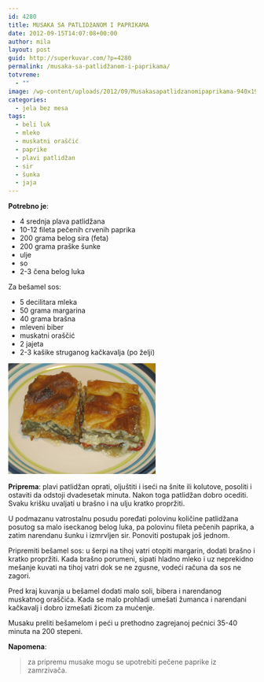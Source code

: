 ```yaml
---
id: 4280
title: MUSAKA SA PATLIDžANOM I PAPRIKAMA
date: 2012-09-15T14:07:08+00:00
author: mila
layout: post
guid: http://superkuvar.com/?p=4280
permalink: /musaka-sa-patlidžanom-i-paprikama/
totvreme:
  - ""
image: /wp-content/uploads/2012/09/Musakasapatlidzanomipaprikama-940x198.jpg
categories:
  - jela bez mesa
tags:
  - beli luk
  - mleko
  - muskatni oraščić
  - paprike
  - plavi patlidžan
  - sir
  - šunka
  - jaja
---
```

**Potrebno je**:

  * 4 srednja plava patlidžana
  * 10-12 fileta pečenih crvenih paprika
  * 200 grama belog sira (feta)
  * 200 grama praške šunke
  * ulje
  * so
  * 2-3 čena belog luka

Za bešamel sos:

  * 5 decilitara mleka
  * 50 grama margarina
  * 40 grama brašna
  * mleveni biber
  * muskatni oraščić
  * 2 jajeta
  * 2-3 kašike struganog kačkavalja (po želji)

<img class="alignnone size-medium wp-image-4281" title="Musakasapatlidzanomipaprikama" src="/wp-content/uploads/2012/09/Musakasapatlidzanomipaprikama-1024x768.jpg" alt="" width="300" height="225" /> 

**Priprema**: plavi patlidžan oprati, oljuštiti i iseći na šnite ili kolutove, posoliti i ostaviti da odstoji dvadesetak minuta. Nakon toga patlidžan dobro ocediti. Svaku krišku uvaljati u brašno i na ulju kratko propržiti.

U podmazanu vatrostalnu posudu poređati polovinu količine patlidžana posutog sa malo iseckanog belog luka, pa polovinu fileta pečenih paprika, a zatim narendanu šunku i izmrvljen sir. Ponoviti postupak još jednom.

Pripremiti bešamel sos: u šerpi na tihoj vatri otopiti margarin, dodati brašno i kratko propržiti. Kada brašno porumeni, sipati hladno mleko i uz neprekidno mešanje kuvati na tihoj vatri dok se ne zgusne, vodeći računa da sos ne zagori.

Pred kraj kuvanja u bešamel dodati malo soli, bibera i narendanog muskatnog oraščića. Kada se malo prohladi umešati žumanca i narendani kačkavalj i dobro izmešati žicom za mućenje.

Musaku preliti bešamelom i peći u prethodno zagrejanoj pećnici 35-40 minuta na 200 stepeni.

**Napomena**: 
> za pripremu musake mogu se upotrebiti pečene paprike iz zamrzivača.